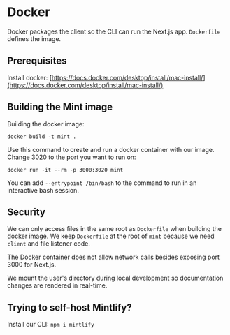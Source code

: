 # Docker

Docker packages the client so the CLI can run the Next.js app. `Dockerfile` defines the image.

## Prerequisites

Install docker: [https://docs.docker.com/desktop/install/mac-install/](https://docs.docker.com/desktop/install/mac-install/)

## Building the Mint image

Building the docker image:

`docker build -t mint .`

Use this command to create and run a docker container with our image. Change 3020 to the port you want to run on:

`docker run -it --rm -p 3000:3020 mint`

You can add `--entrypoint /bin/bash` to the command to run in an interactive bash session.

## Security

We can only access files in the same root as `Dockerfile` when building the docker image. We keep `Dockerfile` at the root of `mint` because we need `client` and file listener code.

The Docker container does not allow network calls besides exposing port 3000 for Next.js.

We mount the user's directory during local development so documentation changes are rendered in real-time.

## Trying to self-host Mintlify?

Install our CLI: `npm i mintlify`
